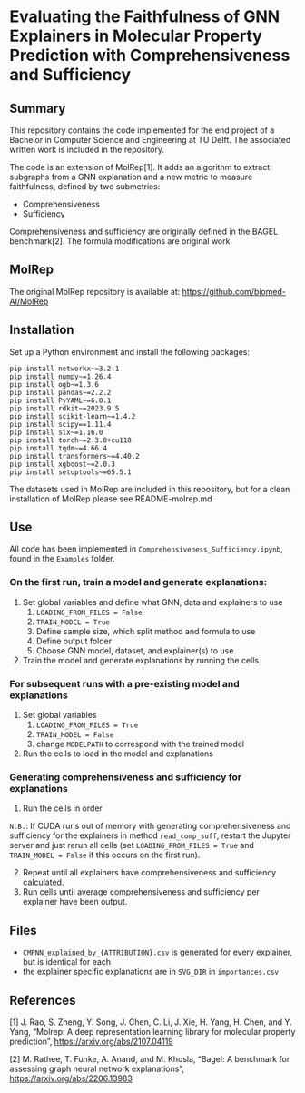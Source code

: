 # Evaluating the Faithfulness of GNN Explainers in Molecular Property Prediction with Comprehensiveness and Sufficiency 

 
## Summary
This repository contains the code implemented for the end project of a Bachelor in Computer Science and Engineering at TU Delft.
The associated written work is included in the repository.

The code is an extension of MolRep[1]. It adds an algorithm to extract subgraphs from a GNN explanation 
and a new metric to measure faithfulness, defined by two submetrics:
- Comprehensiveness
- Sufficiency

Comprehensiveness and sufficiency are originally defined in the BAGEL benchmark[2]. The formula modifications are original work.

## MolRep
The original MolRep repository is available at: https://github.com/biomed-AI/MolRep

## Installation
Set up a Python environment and install the following packages:
```
pip install networkx~=3.2.1
pip install numpy~=1.26.4
pip install ogb~=1.3.6
pip install pandas~=2.2.2
pip install PyYAML~=6.0.1
pip install rdkit~=2023.9.5
pip install scikit-learn~=1.4.2
pip install scipy==1.11.4
pip install six~=1.16.0
pip install torch~=2.3.0+cu118
pip install tqdm~=4.66.4
pip install transformers~=4.40.2
pip install xgboost~=2.0.3
pip install setuptools~=65.5.1
```

The datasets used in MolRep are included in this repository, but for a clean installation of MolRep please see README-molrep.md

## Use
All code has been implemented in `Comprehensiveness_Sufficiency.ipynb`, found in the `Examples` folder.

### On the first run, train a model and generate explanations:

1. Set global variables and define what GNN, data and explainers to use 
   1. `LOADING_FROM_FILES = False`
   1. `TRAIN_MODEL = True`
   2. Define sample size, which split method and formula to use 
   3. Define output folder
   2. Choose GNN model, dataset, and explainer(s) to use 
3. Train the model and generate explanations by running the cells 

### For subsequent runs with a pre-existing model and explanations
1. Set global variables
   1. `LOADING_FROM_FILES = True`
   1. `TRAIN_MODEL = False`
   1. change `MODELPATH` to correspond with the trained model
2. Run the cells to load in the model and explanations

### Generating comprehensiveness and sufficiency for explanations
1. Run the cells in order

`N.B.`: If CUDA runs out of memory with generating comprehensiveness and sufficiency for the explainers in method `read_comp_suff`,
restart the Jupyter server and just rerun all cells (set `LOADING_FROM_FILES = True` and `TRAIN_MODEL = False` 
if this occurs on the first run).

2. Repeat until all explainers have comprehensiveness and sufficiency calculated.
3. Run cells until average comprehensiveness and sufficiency per explainer have been output. 

## Files
- `CMPNN_explained_by_{ATTRIBUTION}.csv` is generated for every explainer, but is identical for each
- the explainer specific explanations are in `SVG_DIR` in `importances.csv`

## References
[1] J. Rao, S. Zheng, Y. Song, J. Chen, C. Li, J. Xie, H. Yang, H. Chen, and Y. Yang, 
“Molrep: A deep representation learning library for molecular property prediction”, https://arxiv.org/abs/2107.04119

[2] M. Rathee, T. Funke, A. Anand, and M. Khosla, “Bagel: A benchmark for assessing graph neural network explanations”, https://arxiv.org/abs/2206.13983